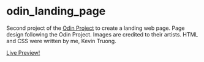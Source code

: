 # odin_landing_page

Second project of the [Odin Project](https://www.theodinproject.com/lessons/foundations-landing-page) to create a landing web page.
Page design following the Odin Project. Images are credited to their artists. HTML and CSS were written by me, Kevin Truong.

[Live Preview!](https://kevintruong13.github.io/odin_landing_page/)
